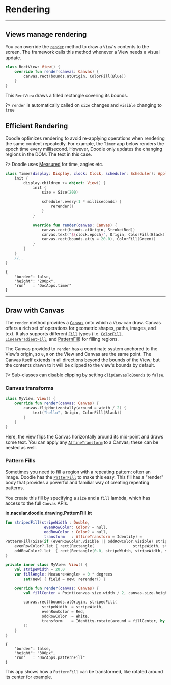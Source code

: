 # Rendering
-----------

## Views manage rendering

You can override the [`render`](https://github.com/nacular/doodle/blob/master/Core/src/commonMain/kotlin/io/nacular/doodle/core/View.kt#L484)
method to draw a `View`'s contents to the screen. The framework calls this method whenever a View needs a visual update.

```kotlin
class RectView: View() {
    override fun render(canvas: Canvas) {
        canvas.rect(bounds.atOrigin, ColorFill(Blue))
    }
}
```

This `RectView` draws a filled rectangle covering its bounds.

?> `render` is automatically called on `size` changes and `visible` changing to `true`

## Efficient Rendering

Doodle optimizes rendering to avoid re-applying operations when rendering the same content repeatedly. For example, the `Timer` app
below renders the epoch time every millisecond. However, Doodle only updates the changing regions in the DOM. The text in this case.

?> Doodle uses [Measured](https://nacular.github.io/measured/) for time, angles etc.

```kotlin
class Timer(display: Display, clock: Clock, scheduler: Scheduler): Application {
    init {
        display.children += object: View() {
            init {
                size = Size(200)

                scheduler.every(1 * milliseconds) {
                    rerender()
                }
            }

            override fun render(canvas: Canvas) {
                canvas.rect(bounds.atOrigin, Stroke(Red))
                canvas.text("${clock.epoch}", Origin, ColorFill(Black))
                canvas.rect(bounds.at(y = 20.0), ColorFill(Green))
            }
        }
    }
    //..
}
```

```doodle
{
    "border": false,
    "height": "200px",
    "run"   : "DocApps.timer"
}
```
---
## Draw with Canvas

The `render` method provides a [`Canvas`](https://github.com/nacular/doodle/blob/master/Core/src/commonMain/kotlin/io/nacular/doodle/drawing/Canvas.kt#L24)
onto which a `View` can draw. Canvas offers a rich set of operations for geometric shapes, paths, images, and text. It
also supports different [`Fill`](https://github.com/nacular/doodle/blob/master/Core/src/commonMain/kotlin/io/nacular/doodle/drawing/Fill.kt#L3)
types (i.e. [`ColorFill`](https://github.com/nacular/doodle/blob/master/Core/src/commonMain/kotlin/io/nacular/doodle/drawing/ColorFill.kt#L5),
[`LinearGradientFill`](https://github.com/nacular/doodle/blob/master/Core/src/commonMain/kotlin/io/nacular/doodle/drawing/LinearGradientFill.kt#L6), and
[PatternFill](rendering.md?id=pattern-fills)) for filling regions.

The Canvas provided to `render` has a coordinate system anchored to the View's origin, so `0,0` on the View and Canvas are the same point.
The Canvas itself extends in all directions beyond the bounds of the View; but the contents drawn to it will be clipped to the view's
bounds by default.

?> Sub-classes can disable clipping by setting [`clipCanvasToBounds`](https://github.com/nacular/doodle/blob/master/Core/src/commonMain/kotlin/io/nacular/doodle/core/View.kt#L123)
to `false`.

### Canvas transforms

```kotlin
class MyView: View() {
    override fun render(canvas: Canvas) {
        canvas.flipHorizontally(around = width / 2) {
            text("hello", Origin, ColorFill(Black))
        }
    }
}
```

Here, the view flips the Canvas horizontally around its mid-point and draws some text. You can apply any [`AffineTransform`](https://github.com/nacular/doodle/blob/master/Core/src/commonMain/kotlin/io/nacular/doodle/drawing/AffineTransform.kt#L16)
to a Canvas; these can be nested as well.

### Pattern Fills

Sometimes you need to fill a region with a repeating pattern: often an image. Doodle has the [`PatterFill`](https://github.com/nacular/doodle/blob/master/Core/src/commonMain/kotlin/io/nacular/doodle/drawing/PatternFill.kt#L13) to make this easy.
This fill has a "render" body that provides a powerful and familiar way of creating repeating patterns.

You create this fill by specifying a `size` and a `fill` lambda, which has access to the full `Canvas` APIs.

**io.nacular.doodle.drawing.PatternFill.kt**

```kotlin
fun stripedFill(stripeWidth : Double,
                 evenRowColor: Color? = null,
                 oddRowColor : Color? = null,
                 transform   : AffineTransform = Identity) =
PatternFill(Size(if (evenRowColor.visible || oddRowColor.visible) stripeWidth else 0.0, 2 * stripeWidth), transform) {
    evenRowColor?.let { rect(Rectangle(                 stripeWidth, stripeWidth), ColorFill(it)) }
    oddRowColor?.let  { rect(Rectangle(0.0, stripeWidth, stripeWidth, stripeWidth), ColorFill(it)) }
}
```

```kotlin
private inner class MyView: View() {
    val stripeWidth = 20.0
    var fillAngle: Measure<Angle> = 0 * degrees
        set(new) { field = new; rerender() }

    override fun render(canvas: Canvas) {
        val fillCenter = Point(canvas.size.width / 2, canvas.size.height / 2)

        canvas.rect(bounds.atOrigin, stripedFill(
                stripeWidth  = stripeWidth,
                evenRowColor = Red,
                oddRowColor  = White,
                transform    = Identity.rotate(around = fillCenter, by = fillAngle)
        ))
    }
}
```

```doodle
{
    "border": false,
    "height": "300px",
    "run"   : "DocApps.patternFill"
}
``` 

This app shows how a `PatternFill` can be transformed, like rotated around its center for example.